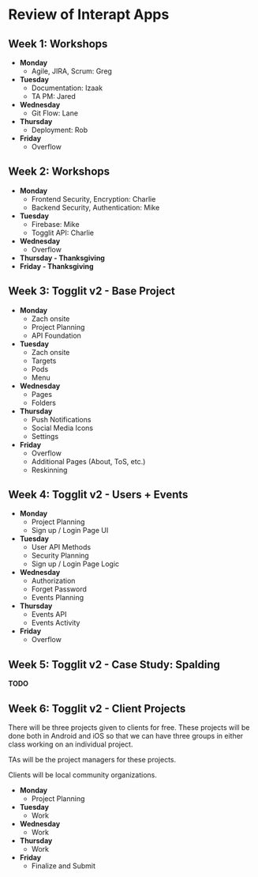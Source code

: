# Review of Interapt Apps

## Week 1: Workshops

  - **Monday** 
    - Agile, JIRA, Scrum: Greg
  - **Tuesday**
    - Documentation: Izaak
    - TA PM: Jared
  - **Wednesday**
    - Git Flow: Lane
  - **Thursday**
    - Deployment: Rob
  - **Friday**
    - Overflow

## Week 2: Workshops

  - **Monday** 
    - Frontend Security, Encryption: Charlie
    - Backend Security, Authentication: Mike
  - **Tuesday**
    - Firebase: Mike
    - Togglit API: Charlie
  - **Wednesday**
    - Overflow
  - **Thursday - Thanksgiving**
  - **Friday - Thanksgiving**

## Week 3: Togglit v2 - Base Project

  - **Monday** 
    - Zach onsite
    - Project Planning
    - API Foundation
  - **Tuesday**
    - Zach onsite
    - Targets
    - Pods
    - Menu
  - **Wednesday**
    - Pages
    - Folders
  - **Thursday**
    - Push Notifications
    - Social Media Icons
    - Settings
  - **Friday**
    - Overflow
    - Additional Pages (About, ToS, etc.)
    - Reskinning

## Week 4: Togglit v2 - Users + Events

  - **Monday** 
    - Project Planning
    - Sign up / Login Page UI
  - **Tuesday**
    - User API Methods
    - Security Planning
    - Sign up / Login Page Logic
  - **Wednesday**
    - Authorization
    - Forget Password
    - Events Planning
  - **Thursday**
    - Events API
    - Events Activity
  - **Friday**
    - Overflow

## Week 5: Togglit v2 - Case Study: Spalding

**TODO**

## Week 6: Togglit v2 - Client Projects

There will be three projects given to clients for free. These projects will be done both in Android and iOS so that we can have three groups in either class working on an individual project. 

TAs will be the project managers for these projects.

Clients will be local community organizations. 

  - **Monday** 
    - Project Planning
  - **Tuesday**
    - Work
  - **Wednesday**
    - Work
  - **Thursday**
    - Work
  - **Friday**
    - Finalize and Submit
